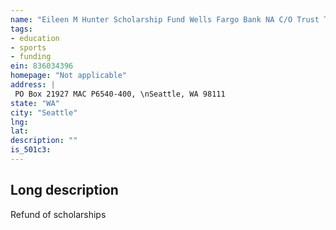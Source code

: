 ```yaml
---
name: "Eileen M Hunter Scholarship Fund Wells Fargo Bank NA C/O Trust Tax Dept"
tags:
- education
- sports
- funding
ein: 836034396
homepage: "Not applicable"
address: |
 PO Box 21927 MAC P6540-400, \nSeattle, WA 98111
state: "WA"
city: "Seattle"
lng: 
lat: 
description: ""
is_501c3: 
---
```


## Long description

Refund of scholarships

